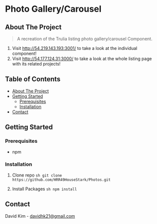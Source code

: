 # Photo Gallery/Carousel

## About The Project

> A recreation of the Trulia listing photo gallery/carousel Component.
1. Visit http://54.219.143.193:3001/ to take a look at the individual component!
1. Visit http://54.177.124.31:3000/ to take a look at the whole listing page with its related projects!

## Table of Contents

* [About The Project](#about-the-project)
* [Getting Started](#getting-started)
  * [Prerequisites](#prerequisites)
  * [Installation](#installation)
* [Contact](#contact)

## Getting Started

### Prerequisites
* npm

### Installation
1. Clone repo
``sh
git clone https://github.com/HRR49HouseStark/Photos.git
``

2. Install Packages
``sh
npm install
``

## Contact
David Kim - davidhk21@gmail.com
